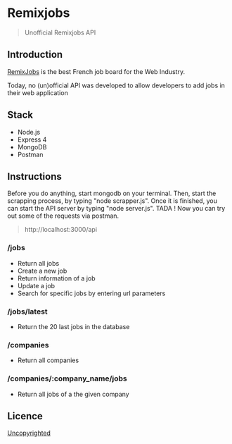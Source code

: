 # Remixjobs

> Unofficial Remixjobs API

## Introduction

[RemixJobs](https://remixjobs.com/) is the best French job board for the Web Industry.

Today, no (un)official API was developed to allow developers to add jobs in their web application

## Stack

* Node.js
* Express 4
* MongoDB
* Postman

## Instructions

Before you do anything, start mongodb on your terminal.
Then, start the scrapping process, by typing "node scrapper.js".
Once it is finished, you can start the API server by typing "node server.js".
TADA ! Now you can try out some of the requests via postman.

>http://localhost:3000/api

### /jobs

* Return all jobs
* Create a new job
* Return information of a job
* Update a job
* Search for specific jobs by entering url parameters

### /jobs/latest

* Return the 20 last jobs in the database

### /companies

* Return all companies

### /companies/:company_name/jobs
* Return all jobs of a the given company

## Licence

[Uncopyrighted](http://zenhabits.net/uncopyright/)
